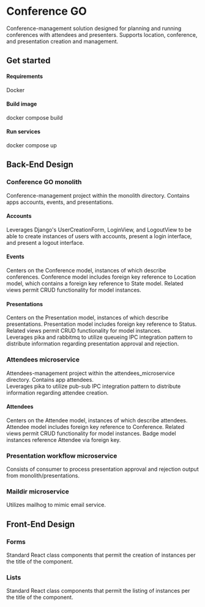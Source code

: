 # Conference GO
Conference-management solution designed for planning and running  conferences with attendees and presenters. Supports location, conference, and presentation creation and management.

## Get started

#### Requirements
Docker

#### Build image
docker compose build

#### Run services
docker compose up



## Back-End Design

### Conference GO monolith
Conference-management project within the monolith directory. Contains apps accounts, events, and presentations.

#### Accounts
Leverages Django's UserCreationForm, LoginView, and LogoutView to be able to create instances of users with accounts, present a login interface, and present a logout interface.

#### Events
Centers on the Conference model, instances of which describe conferences. Conference model includes foreign key reference to Location model, which contains a foreign key reference to State model. Related views permit CRUD functionality for model instances.

#### Presentations
Centers on the Presentation model, instances of which describe presentations. Presentation model includes foreign key reference to Status. Related views permit CRUD functionality for model instances. </br>
Leverages pika and rabbitmq to utilize queueing IPC integration pattern to distribute information regarding presentation approval and rejection.


### Attendees microservice
Attendees-management project within the attendees_microservice directory. Contains app attendees. </br>
Leverages pika to utilize pub-sub IPC integration pattern to distribute information regarding attendee creation.

#### Attendees
Centers on the Attendee model, instances of which describe attendees. Attendee model includes foreign key reference to Conference. Related views permit CRUD functionality for model instances. Badge model instances reference Attendee via foreign key.

### Presentation workflow microservice
Consists of consumer to process presentation approval and rejection output from monolith/presentations.

### Maildir microservice
Utilizes mailhog to mimic email service.


## Front-End Design

### Forms
Standard React class components that permit the creation of instances per the title of the component.

### Lists
Standard React class components that permit the listing of instances per the title of the component.
